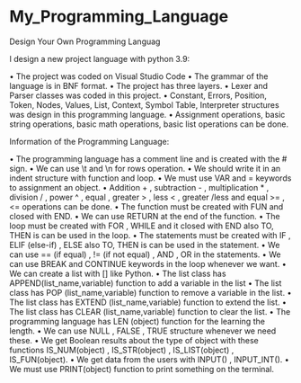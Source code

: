 # My_Programming_Language
Design Your Own Programming Languag

I design a new project language with python 3.9:

•	The project was coded on Visual Studio Code
•	The grammar of the language is in BNF format.
•	The project has three layers.
•	Lexer and Parser classes was coded in this project.
•	Constant, Errors, Position, Token, Nodes, Values, List, Context, Symbol Table, Interpreter structures was design in this programming language.
•	Assignment operations, basic string operations, basic math operations, basic list operations can be done.


Information of the Programming Language:

•	The programming language has a comment line and is created with the # sign.
•	We can use \t and \n for rows operation.
•	We should write it in an indent structure with function and loop.
•	We must use VAR and = keywords to assignment an object.
•	Addition  + , subtraction  - , multiplication  * , division  / ,  power  ^ , equal , greater  > ,  less  <  ,  greater /less and equal  >= , <=  operations can be done.
•	The function must be created with FUN and closed with END.
•	We can use RETURN at the end of the function.
•	The loop must be created with FOR , WHILE and it closed with END also TO, THEN is can be used in the loop.
•	The statements must be created with IF , ELIF (else-if) , ELSE also TO, THEN is can be used in the statement.
•	We can use == (if equal) , != (if not equal) , AND , OR in the statements.
•	We can use BREAK and CONTINUE keywords in the loop whenever we want.
•	We can create a list with [] like Python. 
•	The list class has APPEND(list_name,variable) function to add a variable in the list
•	The list class has POP (list_name,variable) function to remove a variable in the list.
•	The list class has EXTEND (list_name,variable) function to extend the list.
•	The list class has CLEAR (list_name,variable) function to clear the list.
•	The programming language has LEN (object) function for the learning the length.
•	We can use NULL , FALSE , TRUE structure whenever we need these.
•	We get Boolean results about the type of object with these functions IS_NUM(object) , IS_STR(object) , IS_LIST(object) , IS_FUN(object).
•	We get data from the users with INPUT() , INPUT_INT().
•	We must use PRINT(object) function to print something on the terminal.
